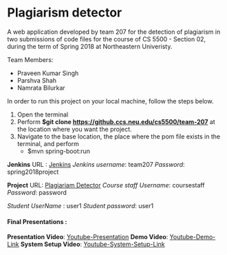 # Plagiarism detector 

A web application developed by team 207 for the detection of plagiarism in two submissions of code files for the course of CS 5500 - Section 02, during the term of Spring 2018 at Northeastern Univeristy.

Team Members:
* Praveen Kumar Singh
* Parshva Shah
* Namrata Bilurkar

In order to run this project on your local machine, follow the steps below.

1. Open the terminal
2. Perform **$git clone https://github.ccs.neu.edu/cs5500/team-207** at the location where you want the project.
3. Navigate to the base location, the place where the pom file exists in the terminal, and perform
	* $mvn spring-boot:run


**Jenkins** URL : [Jenkins](http://ec2-18-222-73-94.us-east-2.compute.amazonaws.com:8080/)
*Jenkins username*: team207
*Password*: spring2018project

**Project** URL: [Plagiariam Detector](http://ec2-52-91-227-186.compute-1.amazonaws.com:8080/#/)
*Course staff Username*: coursestaff
*Password*: password

*Student UserName* : user1
*Student password*: user1

#### Final Presentations :
**Presentation Video**: [Youtube-Presentation](https://youtu.be/NP5hE0cL3ms)
**Demo Video**: [Youtube-Demo-Link](https://youtu.be/Gw73HDbA7bk)
**System Setup Video**: [Youtube-System-Setup-Link]()